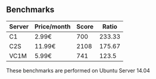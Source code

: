 ## Benchmarks

| Server     | Price/month    | Score    | Ratio       |
| ---------- | --------------- | -------- | ----------- |
| C1         | 2.99€           | 700      | 233.33      |
| C2S        | 11.99€          | 2108     | 175.67      |
| VC1M       | 5.99€           | 741      | 123.5       |

These benchmarks are performed on Ubuntu Server 14.04
